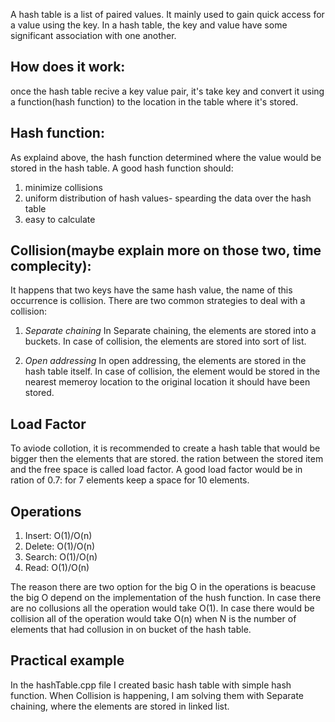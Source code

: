 A hash table is a list of paired values. It mainly used to gain quick access for a value using the key. In a hash table, the key and value have some significant association with one another.

How does it work:
---
once the hash table recive a key value pair, it's take key and convert it using a function(hash function) to the location in the table where it's stored.

Hash function:
---
As explaind above, the hash function determined where the value would be stored in the hash table. A good hash function should:
1. minimize collisions
2. uniform distribution of hash values- spearding the data over the hash table
3. easy to calculate

Collision(maybe explain more on those two, time complecity):
---
It happens that two keys have the same hash value, the name of this occurrence is collision. There are two common strategies to deal with a collision:
1. *Separate chaining*
In Separate chaining, the elements are stored into a buckets. In case of collision, the elements are stored into sort of list. 

2. *Open addressing*
In open addressing, the elements are stored in the hash table itself. In case of collision, the element would be stored in the nearest memeroy location to the original location it should have been stored. 

Load Factor
---
To aviode collotion, it is recommended to create a hash table that would be bigger then the elements that are stored.
the ration between the stored item and the free space is called load factor. A good load factor would be in ration of 0.7: for 7 elements keep a space for 10 elements.

Operations
---
1. Insert: O(1)/O(n)
2. Delete: O(1)/O(n)
3. Search: O(1)/O(n)
4. Read: O(1)/O(n)

The reason there are two option for the big O in the operations is beacuse the big O depend on the implementation of the hush function. In case there are no collusions all the operation would take O(1). In case there would be collision all of the operation would take O(n) when N is the number of elements that had collusion in on bucket of the hash table.

Practical example
---

In the hashTable.cpp file I created basic hash table with simple hash function. When Collision is happening, I am solving them with Separate chaining, where the elements are stored in linked list.




